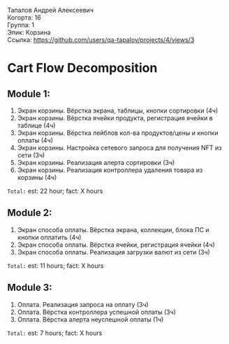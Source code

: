 Тапалов Андрей Алексеевич
<br /> Когорта: 16
<br /> Группа: 1
<br /> Эпик: Корзина
<br /> Ссылка: https://github.com/users/qa-tapalov/projects/4/views/3

# Cart Flow Decomposition

## Module 1:

1. Экран корзины. Вёрстка экрана, таблицы, кнопки сортировки (4ч)
2. Экран корзины. Вёрстка ячейки продукта, регистрация ячейки в таблице (4ч)
3. Экран корзины. Вёрстка лейблов кол-ва продуктов/цены и кнопки оплаты (4ч)
4. Экран корзины. Настройка сетевого запроса для получения NFT из сети (3ч)
5. Экран корзины. Реализация алерта сортировки (3ч)
6. Экран корзины. Реализация контроллера удаления товара из корзины (4ч) 

`Total:` est: 22 hour; fact: X hours

## Module 2:

1. Экран способа оплаты. Вёрстка экрана, коллекции, блока ПС и кнопки оплатить (4ч)
2. Экран способа оплаты. Вёрстка ячейки, регистрация ячейки (4ч)
3. Экран способа оплаты. Реализация загрузки валют из сети (3ч)

`Total:` est: 11 hours; fact: X hours

## Module 3:

1. Оплата. Реализация запроса на оплату (3ч)
2. Оплата. Вёрстка контроллера успешной оплаты (3ч)
3. Оплата. Вёрстка алерта неуспешной оплаты (1ч)

`Total:` est: 7 hours; fact: X hours
